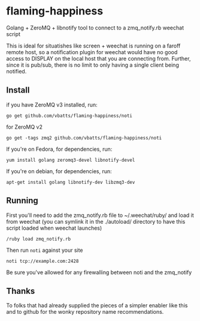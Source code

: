 flaming-happiness
=================

Golang + ZeroMQ + libnotify tool to connect to a zmq_notify.rb weechat script

This is ideal for situatishes like screen + weechat is running on a faroff
remote host, so a notification plugin for weechat would have no good access to
DISPLAY on the local host that you are connecting from.
Further, since it is pub/sub, there is no limit to only having a single client 
being notified.


Install
-------

if you have ZeroMQ v3 installed, run:

	go get github.com/vbatts/flaming-happiness/noti

for ZeroMQ v2

	go get -tags zmq2 github.com/vbatts/flaming-happiness/noti


If you're on Fedora, for dependencies, run:

	yum install golang zeromq3-devel libnotify-devel

If you're on debian, for dependencies, run:

	apt-get install golang libnotify-dev libzmq3-dev


Running
-------

First you'll need to add the zmq_notify.rb file to ~/.weechat/ruby/
and load it from weechat (you can symlink it in the ./autoload/ directory
to have this script loaded when weechat launches)

	/ruby load zmq_notify.rb

Then run `noti` against your site

	noti tcp://example.com:2428

Be sure you've allowed for any firewalling between noti and the zmq_notify

Thanks
------

To folks that had already supplied the pieces of a simpler enabler like this
and to github for the wonky repository name recommendations.

